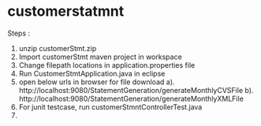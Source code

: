 # customerstatmnt

Steps :

1. unzip customerStmt.zip
2. Import customerStmt maven project in workspace
3. Change filepath locations in application.properties file
4. Run CustomerStmtApplication.java in eclipse
5. open below urls in browser for file download
   a). http://localhost:9080/StatementGeneration/generateMonthlyCVSFile
   b). http://localhost:9080/StatementGeneration/generateMonthlyXMLFile
6. For  junit testcase, run customerStmntControllerTest.java
7. 
